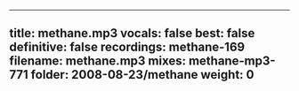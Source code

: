 
---
title: methane.mp3
vocals: false
best: false
definitive: false
recordings: methane-169
filename: methane.mp3
mixes: methane-mp3-771
folder: 2008-08-23/methane
weight: 0
---
